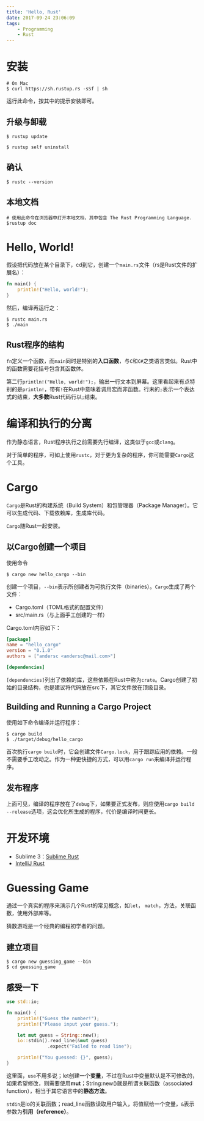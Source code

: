 ```yaml
---
title: 'Hello, Rust'
date: 2017-09-24 23:06:09
tags:
	- Programming
	- Rust
---
```


# 安装

```
# On Mac
$ curl https://sh.rustup.rs -sSf | sh
```

运行此命令，按其中的提示安装即可。

<!-- more -->

## 升级与卸载

```
$ rustup update

$ rustup self uninstall
```

## 确认

```
$ rustc --version
```

## 本地文档

```
# 使用此命令在浏览器中打开本地文档，其中包含 The Rust Programming Language.
$rustup doc
```

# Hello, World!

假设把代码放在某个目录下，cd到它，创建一个`main.rs`文件（rs是Rust文件的扩展名）：

```rust
fn main() {
    println!("Hello, world!");
}
```

然后，编译再运行之：

```
$ rustc main.rs
$ ./main
```

## Rust程序的结构

`fn`定义一个函数，而`main`同时是特别的**入口函数**，与`C`和`C#`之类语言类似。Rust中的函数需要花括号包含其函数体。

第二行`println!("Hello, world!");`，输出一行文本到屏幕。这里看起来有点特别的是`println!`，带有`!`在Rust中意味着调用宏而非函数。行末的`;`表示一个表达式的结束，**大多数**Rust代码行以`;`结束。

# 编译和执行的分离

作为静态语言，Rust程序执行之前需要先行编译，这类似于`gcc`或`clang`。

对于简单的程序，可如上使用`rustc`，对于更为复杂的程序，你可能需要`Cargo`这个工具。

# Cargo

`Cargo`是Rust的构建系统（Build System）和包管理器（Package Manager）。它可以生成代码、下载依赖库，生成库代码。

`Cargo`随Rust一起安装。

## 以Cargo创建一个项目

使用命令

```
$ cargo new hello_cargo --bin
```

创建一个项目，`--bin`表示所创建者为可执行文件（binaries）。`Cargo`生成了两个文件：

* Cargo.toml（TOML格式的配置文件）
* src/main.rs（与上面手工创建的一样）

Cargo.toml内容如下：

```toml
[package]
name = "hello_cargo"
version = "0.1.0"
authors = ["andersc <andersc@mail.com>"]

[dependencies]
```

`[dependencies]`列出了依赖的库，这些依赖在Rust中称为`crate`。Cargo创建了初始的目录结构，也是建议将代码放在src下，其它文件放在顶级目录。

## Building and Running a Cargo Project

使用如下命令编译并运行程序：

```
$ cargo build
$ ./target/debug/hello_cargo
```

首次执行`cargo build`时，它会创建文件`Cargo.lock`，用于跟踪应用的依赖。一般不需要手工改动之。作为一种更快捷的方式，可以用`cargo run`来编译并运行程序。

## 发布程序

上面可见，编译的程序放在了`debug`下，如果要正式发布，则应使用`cargo build --release`选项，这会优化所生成的程序，代价是编译时间更长。

# 开发环境

* Sublime 3：[Sublime Rust](https://github.com/rust-lang/sublime-rust)
* [IntelliJ Rust](https://intellij-rust.github.io/)

# Guessing Game

通过一个真实的程序来演示几个Rust的常见概念，如`let`， `match`，方法，关联函数，使用外部库等。

猜数游戏是一个经典的编程初学者的问题。

## 建立项目

```shell
$ cargo new guessing_game --bin
$ cd guessing_game
```

## 感受一下

```rust
use std::io;

fn main() {
    println!("Guess the number!");
    println!("Please input your guess.");

    let mut guess = String::new();
    io::stdin().read_line(&mut guess)
               .expect("Failed to read line");

    println!("You guessed: {}", guess);
}
```

这里面，`use`不用多说；let创建一个**变量**，不过在Rust中变量默认是不可修改的，如果希望修改，则需要使用**mut**；String:new()就是所谓关联函数（associated function），相当于其它语言中的**静态方法**。

`stdin`是io的关联函数；read_line函数读取用户输入，将值赋给一个变量，`&`表示参数为**引用（reference）**。


